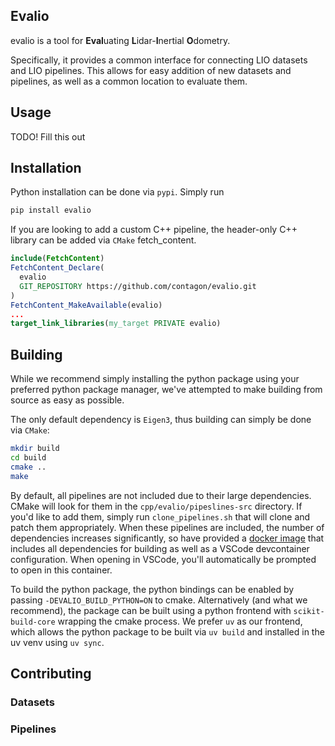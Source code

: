 ## Evalio

evalio is a tool for **Eval**uating **L**idar-**I**nertial **O**dometry.

Specifically, it provides a common interface for connecting LIO datasets and LIO pipelines. This allows for easy addition of new datasets and pipelines, as well as a common location to evaluate them.

## Usage

TODO! Fill this out

## Installation

Python installation can be done via `pypi`. Simply run
```bash
pip install evalio
```

If you are looking to add a custom C++ pipeline, the header-only C++ library can be added via `CMake` fetch_content.
```cmake
include(FetchContent)
FetchContent_Declare(
  evalio
  GIT_REPOSITORY https://github.com/contagon/evalio.git
)
FetchContent_MakeAvailable(evalio)
...
target_link_libraries(my_target PRIVATE evalio)
```

## Building

While we recommend simply installing the python package using your preferred python package manager, we've attempted to make building from source as easy as possible.

The only default dependency is `Eigen3`, thus building can simply be done via `CMake`:
```bash
mkdir build
cd build
cmake ..
make
```

By default, all pipelines are not included due to their large dependencies. CMake will look for them in the `cpp/evalio/pipeslines-src` directory. If you'd like to add them, simply run `clone_pipelines.sh` that will clone and patch them appropriately. When these pipelines are included, the number of dependencies increases significantly, so have provided a [docker image](https://github.com/contagon/evalio/pkgs/container/evalio_manylinux_2_28_x86_64) that includes all dependencies for building as well as a VSCode devcontainer configuration. When opening in VSCode, you'll automatically be prompted to open in this container.

To build the python package, the python bindings can be enabled by passing `-DEVALIO_BUILD_PYTHON=ON` to cmake. Alternatively (and what we recommend), the package can be built using a python frontend with `scikit-build-core` wrapping the cmake process. We prefer `uv` as our frontend, which allows the python package to be built via `uv build` and installed in the uv venv using `uv sync`.

## Contributing

### Datasets

### Pipelines
